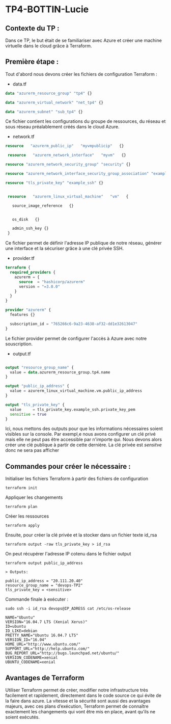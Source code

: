 # TP4-BOTTIN-Lucie

## Contexte du TP :

Dans ce TP, le but était de se familiariser avec Azure et créer une machine virtuelle dans le cloud grâce à Terraform.

## Première étape :

Tout d'abord nous devons créer les fichiers de configuration Terraform :
- data.tf

```terraform
data "azurerm_resource_group" "tp4" {}

data "azurerm_virtual_network" "net_tp4" {} 

data "azurerm_subnet" "sub_tp4" {}
```
Ce fichier contient les configurations du groupe de ressources, du réseau et sous réseau préalablement créés dans le cloud Azure.

- network.tf

````terraform
resource   "azurerm_public_ip"   "myvmpublicip"   {} 

 resource   "azurerm_network_interface"   "myvm"   {} 

resource "azurerm_network_security_group" "security" {}

resource "azurerm_network_interface_security_group_association" "example" {}

resource "tls_private_key" "example_ssh" {}


 resource   "azurerm_linux_virtual_machine"   "vm"   { 

   source_image_reference   {} 


   os_disk   {} 

   admin_ssh_key {}
 } 
 ````
Ce fichier permet de définir l'adresse IP publique de notre réseau, générer une interface et la sécuriser grâce à une clé privée SSH. 

- provider.tf

```terraform
terraform {
  required_providers {
    azurerm = {
      source  = "hashicorp/azurerm"
      version = "=3.0.0"
    }
  }
}

provider "azurerm" {
  features {}

  subscription_id = "765266c6-9a23-4638-af32-dd1e32613047"
}
``` 

Le fichier provider permet de configurer l'accès à Azure avec notre souscription.

- output.tf

```terraform

output "resource_group_name" {
  value = data.azurerm_resource_group.tp4.name
}

output "public_ip_address" {
  value = azurerm_linux_virtual_machine.vm.public_ip_address
}

output "tls_private_key" {
  value     = tls_private_key.example_ssh.private_key_pem
  sensitive = true
}
```
Ici, nous mettons des outputs pour que les informations nécessaires soient visibles sur la console. Par exempl,e nous avons configurer un clé privé mais elle ne peut pas être accessible par n'importe qui. Nous devons alors créer une clé publique à partir de cette dernière. La clé privée est *sensitve* donc ne sera pas afficher

## Commandes pour créer le nécessaire :

Initialiser les fichiers Terraform à partir des fichiers de configuration 

```shell
terraform init
```
Appliquer les changements
```shell
terraform plan
```
Créer les ressources
```shell
terraform apply
```
Ensuite, pour créer la clé privée et la stocker dans un fichier texte id_rsa
```shell
terraform output -raw tls_private_key > id_rsa
```
On peut récupérer l'adresse IP cotenu dans le fichier output 
```shell
terraform output public_ip_address

> Outputs:

public_ip_address = "20.111.20.40"
resource_group_name = "devops-TP2"
tls_private_key = <sensitive>
```
Commande finale à exécuter :
```shell
sudo ssh -i id_rsa devops@IP_ADRESS cat /etc/os-release
``` 
```shell
NAME="Ubuntu"
VERSION="16.04.7 LTS (Xenial Xerus)"
ID=ubuntu
ID_LIKE=debian
PRETTY_NAME="Ubuntu 16.04.7 LTS"
VERSION_ID="16.04"
HOME_URL="http://www.ubuntu.com/"
SUPPORT_URL="http://help.ubuntu.com/"
BUG_REPORT_URL="http://bugs.launchpad.net/ubuntu/"
VERSION_CODENAME=xenial
UBUNTU_CODENAME=xenial
```
## Avantages de Terraform

Utiliser Terraform permet de créer, modifier notre infrastructure très facilement et rapidement, directement dans le code source ce qui évite de la faire dans azure. 
La vitesse et la sécurité sont aussi des avantages majeurs, avec ces plans d’exécution, Terraform permet de connaître exactement les changements qui vont être mis en place, avant qu’ils ne soient exécutés.

